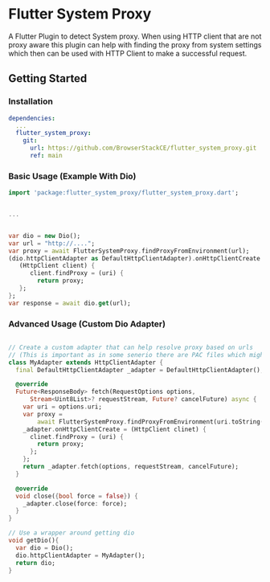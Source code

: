 # Flutter System Proxy

A Flutter Plugin to detect System proxy. When using HTTP client that are not proxy aware this plugin can help with finding the proxy from system settings which then can be used with HTTP Client to make a successful request.

## Getting Started

### Installation

```yaml
dependencies:
  ...
  flutter_system_proxy:
    git: 
      url: https://github.com/BrowserStackCE/flutter_system_proxy.git
      ref: main

```

### Basic Usage (Example With Dio)

```dart
import 'package:flutter_system_proxy/flutter_system_proxy.dart';


...


var dio = new Dio();
var url = "http://....";
var proxy = await FlutterSystemProxy.findProxyFromEnvironment(url);
(dio.httpClientAdapter as DefaultHttpClientAdapter).onHttpClientCreate =
   (HttpClient client) {
      client.findProxy = (uri) {
        return proxy;
   };
};
var response = await dio.get(url);
```

### Advanced Usage (Custom Dio Adapter)

```dart

// Create a custom adapter that can help resolve proxy based on urls 
// (This is important as in some senerio there are PAC files which might have different proxy based on different urls)
class MyAdapter extends HttpClientAdapter {
  final DefaultHttpClientAdapter _adapter = DefaultHttpClientAdapter();

  @override
  Future<ResponseBody> fetch(RequestOptions options,
      Stream<Uint8List>? requestStream, Future? cancelFuture) async {
    var uri = options.uri;
    var proxy =
        await FlutterSystemProxy.findProxyFromEnvironment(uri.toString()); // This line does the magic
    _adapter.onHttpClientCreate = (HttpClient clinet) {
      clinet.findProxy = (uri) {
        return proxy;
      };
    };
    return _adapter.fetch(options, requestStream, cancelFuture);
  }

  @override
  void close({bool force = false}) {
    _adapter.close(force: force);
  }
}

// Use a wrapper around getting dio
void getDio(){
  var dio = Dio();
  dio.httpClientAdapter = MyAdapter();
  return dio;
}

```
